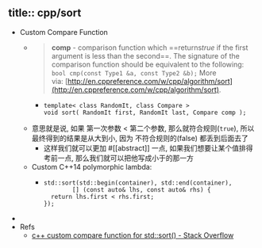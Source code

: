title:: cpp/sort
-
- Custom Compare Function
  - > **comp** - comparison function which ==returns ​*true* if the first argument is less than the second==. The signature of the comparison function should be equivalent to the following:  `bool cmp(const Type1 &a, const Type2 &b);`
    More via: [http://en.cppreference.com/w/cpp/algorithm/sort](http://en.cppreference.com/w/cpp/algorithm/sort).
    - ```
      template< class RandomIt, class Compare >
      void sort( RandomIt first, RandomIt last, Compare comp );
      ```
  - 意思就是说, 如果 第一次参数 < 第二个参数, 那么就符合规则(`true`), 所以最终得到的结果是从大到小, 因为 不符合规则的(false) 都丢到后面去了
    - 这样我们就可以更加 #[[abstract]] 一点, 如果我们想要让某个值排得考前一点, 那么我们就可以把他写成小于的那一方
  - Custom C++14 polymorphic lambda:
    - ```
      std::sort(std::begin(container), std::end(container),
              [] (const auto& lhs, const auto& rhs) {
        return lhs.first < rhs.first;
      });
      ```
-
- Refs
  - [c++ custom compare function for std::sort() - Stack Overflow](https://stackoverflow.com/questions/16894700/c-custom-compare-function-for-stdsort)